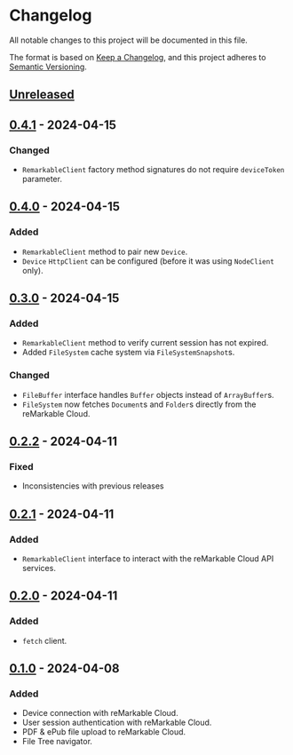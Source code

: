 # Changelog

All notable changes to this project will be documented in this file.

The format is based on [Keep a Changelog](https://keepachangelog.com/en/1.1.0/),
and this project adheres to [Semantic Versioning](https://semver.org/spec/v2.0.0.html).

## [Unreleased]

## [0.4.1] - 2024-04-15

### Changed

- `RemarkableClient` factory method signatures do not require `deviceToken` parameter.

## [0.4.0] - 2024-04-15

### Added

- `RemarkableClient` method to pair new `Device`.
- `Device` `HttpClient` can be configured (before it was using `NodeClient` only).

## [0.3.0] - 2024-04-15

### Added

- `RemarkableClient` method to verify current session has not expired.
- Added `FileSystem` cache system via `FileSystemSnapshot`s.

### Changed

- `FileBuffer` interface handles `Buffer` objects instead of `ArrayBuffer`s.
- `FileSystem` now fetches `Document`s and `Folder`s directly from the reMarkable Cloud.

## [0.2.2] - 2024-04-11

### Fixed

- Inconsistencies with previous releases

## [0.2.1] - 2024-04-11

### Added

- `RemarkableClient` interface to interact with the reMarkable Cloud API services.

## [0.2.0] - 2024-04-11

### Added

- `fetch` client.

## [0.1.0] - 2024-04-08

### Added
- Device connection with reMarkable Cloud.
- User session authentication with reMarkable Cloud.
- PDF & ePub file upload to reMarkable Cloud.
- File Tree navigator.

[unreleased]: https://github.com/Alberto-Writes-Typescript/a-remarkable-js-sdk/compare/v0.4.1...HEAD
[0.4.1]: https://github.com/Alberto-Writes-Typescript/a-remarkable-js-sdk/compare/v0.4.0...v0.4.1
[0.4.0]: https://github.com/Alberto-Writes-Typescript/a-remarkable-js-sdk/compare/v0.3.0...v0.4.0
[0.3.0]: https://github.com/Alberto-Writes-Typescript/a-remarkable-js-sdk/compare/v0.2.2...v0.3.0
[0.2.2]: https://github.com/Alberto-Writes-Typescript/a-remarkable-js-sdk/compare/v0.2.1...v0.2.2
[0.2.1]: https://github.com/Alberto-Writes-Typescript/a-remarkable-js-sdk/compare/v0.2.0...v0.2.1
[0.2.0]: https://github.com/Alberto-Writes-Typescript/a-remarkable-js-sdk/compare/v0.1.0...v0.2.0
[0.1.0]: https://github.com/Alberto-Writes-Typescript/a-remarkable-js-sdk/releases/tag/v0.1.0